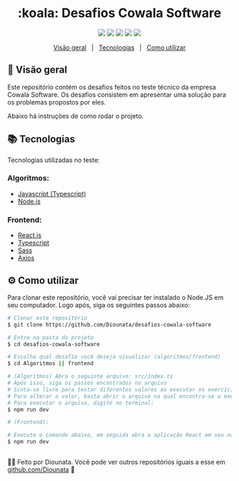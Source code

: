 <h1 align='center'> :koala: Desafios Cowala Software </h1>

<p align='center'>
<img src='https://img.shields.io/github/repo-size/Diounata/desafios-cowala-software?style=for-the-badge' />
<img src='https://img.shields.io/github/languages/count/Diounata/desafios-cowala-software?style=for-the-badge' />
<img src='https://img.shields.io/github/forks/Diounata/desafios-cowala-software?style=for-the-badge' />
<img src='https://img.shields.io/bitbucket/issues/Diounata/desafios-cowala-software?style=for-the-badge' />
<img src='https://img.shields.io/github/license/Diounata/desafios-cowala-software?style=for-the-badge' />
</p>

<p align='center'>
<a href='#dart-overview'>Visão geral</a> &nbsp; | &nbsp; <a href='#books-technologies'>Tecnologias</a> &nbsp; | &nbsp; <a href='#gear-how-to-use'>Como utilizar</a>
</p>

## :dart: Visão geral

<p>
Este repositório contém os desafios feitos no teste técnico da empresa Cowala Software. Os desafios consistem em apresentar uma solução para os problemas propostos por eles.
</p>

<p>Abaixo há instruções de como rodar o projeto.</p>

## :books: Tecnologias

Tecnologias utilizadas no teste:

### Algoritmos:

- [Javascript (Typescript)](https://www.typescriptlang.org/)
- [Node.js](https://nodejs.org/)

### Frontend:

- [React.js](https://reactjs.org/)
- [Typescript](https://www.typescriptlang.org/)
- [Sass](https://sass-lang.com/)
- [Axios](https://axios-http.com/)

## :gear: Como utilizar

Para clonar este repositório, você vai precisar ter instalado o Node.JS em seu computador. Logo após, siga os seguintes passos abaixo:

```bash
# Clonar este repositório
$ git clone https://github.com/Diounata/desafios-cowala-software

# Entre na pasta do projeto
$ cd desafios-cowala-software

# Escolha qual desafio você deseja visualizar (algoritmos/frontend)
$ cd Algoritmos || frontend

# (Algoritmos) Abra o seguinte arquivo: src/index.ts
# Após isso, siga os passos encontrados no arquivo
# Sinta-se livre para testar diferentes valores ao executar os exercícios
# Para alterar o valor, basta abrir o arquivo na qual encontra-se o exercício
# Para executar o arquivo, digite no terminal:
$ npm run dev

# (Frontend):

# Execute o comando abaixo, em seguida abra a aplicação React em seu navegador (localhost:3000)
$ npm run dev
```

##

:man_technologist: Feito por Diounata. Você pode ver outros repositórios iguais a esse em <a href='https://github.com/Diounata'>github.com/Diounata</a> :rocket:
